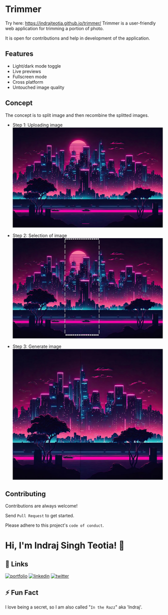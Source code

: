 
# Trimmer
Try here: https://indrajteotia.github.io/trimmer/
Trimmer is a user-friendly web application for trimming a portion of photo.

It is open for contributions and help in development of the application.

## Features

- Light/dark mode toggle
- Live previews
- Fullscreen mode
- Cross platform
- Untouched image quality


## Concept
The concept is to split image and then recombine the splitted images.
- Step 1: Uploading image
![Before](./images/before.jpg)

- Step 2: Selection of image
![Mid](./images/mid.jpg)

- Step 3: Generate image
![After](./images/after.jpg)

## Contributing

Contributions are always welcome!

Send `Pull Request` to get started.

Please adhere to this project's `code of conduct`.


# Hi, I'm Indraj Singh Teotia! 👋


## 🔗 Links
[![portfolio](https://img.shields.io/badge/my_portfolio-000?style=for-the-badge&logo=ko-fi&logoColor=white)](https://via.placeholder.com/300x300?text=Indraj+Singh+Teotia)
[![linkedin](https://img.shields.io/badge/linkedin-0A66C2?style=for-the-badge&logo=linkedin&logoColor=white)](https://www.linkedin.com/in/indrajteotia)
[![twitter](https://img.shields.io/badge/github-1D2222?style=for-the-badge&logo=github&logoColor=white)](https://github.com/indrajteotia)
## ⚡️ Fun Fact
I love being a secret, so I am also called "`In the Razz`" aka 'Indraj'.